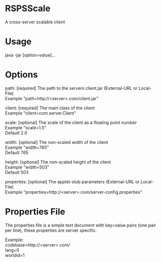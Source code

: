 # RSPSScale

A cross-server scalable client

# Usage
  java -jar <jar> [option=value]...

# Options

  path:       [required] The path to the servers client.jar (External-URL or Local-File)<br>
              Example "path=http://&lt;server&gt;.com/client.jar"

  client:     [required] The main class of the client<br>
              Example "client=com.server.Client"

  scale:      [optional] The scale of the client as a floating point number<br>
              Example "scale=1.5"<br>
              Default  2.0

  width:      [optional] The non-scaled width of the client<br>
              Example "width=765"<br>
              Default  765

  height:     [optional] The non-scaled height of the client<br>
              Example "width=503"<br>
              Default 503

  properties: [optional] The applet-stub parameters (External-URL or Local-File)<br>
              Example "properties=http://&lt;server&gt;.com/server-config.properties"

# Properties File

  The properties file is a simple text document with key=value pairs (one pair per line),
  these properties are server specific.

  Example:<br>
   codebase=http://&lt;server&gt;.com/<br>
   lang=0<br>
   worldid=1<br>
